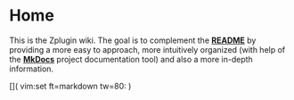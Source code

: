 # Home

This is the Zplugin wiki. The goal is to complement the
[**README**](https://github.com/zdharma/zplugin/blob/master/README.md) by providing
a more easy to approach, more intuitively organized (with help of the
[**MkDocs**](https://www.mkdocs.org/) project documentation tool) and also a more
in-depth information.

[]( vim:set ft=markdown tw=80: )
